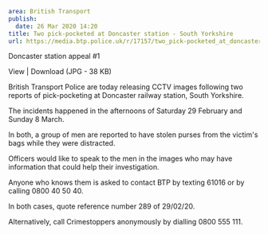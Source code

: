 ```yaml
area: British Transport
publish:
  date: 26 Mar 2020 14:20
title: Two pick-pocketed at Doncaster station - South Yorkshire
url: https://media.btp.police.uk/r/17157/two_pick-pocketed_at_doncaster_station_-_south_yo
```

Doncaster station appeal #1

View | Download (JPG - 38 KB)

British Transport Police are today releasing CCTV images following two reports of pick-pocketing at Doncaster railway station, South Yorkshire.

The incidents happened in the afternoons of Saturday 29 February and Sunday 8 March.

In both, a group of men are reported to have stolen purses from the victim's bags while they were distracted.

Officers would like to speak to the men in the images who may have information that could help their investigation.

Anyone who knows them is asked to contact BTP by texting 61016 or by calling 0800 40 50 40.

In both cases, quote reference number 289 of 29/02/20.

Alternatively, call Crimestoppers anonymously by dialling 0800 555 111.
